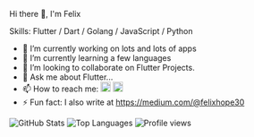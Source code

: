 Hi there 👋, I'm Felix

<!--
**Phelickz/Phelickz** is a ✨ _special_ ✨ repository because its `README.md` (this file) appears on your GitHub profile.

Here are some ideas to get you started:
-->

Skills: Flutter / Dart / Golang / JavaScript / Python

- 🔭 I’m currently working on lots and lots of apps
- 🌱 I’m currently learning a few languages
- 👯 I’m looking to collaborate on Flutter Projects.
- 💬 Ask me about Flutter...
- 📫 How to reach me: 
  [<img src='https://cdn.jsdelivr.net/npm/simple-icons@3.0.1/icons/twitter.svg' alt='twitter' height='18'>](https://twitter.com/FeolixaHope)
  [<img src='https://cdn.jsdelivr.net/npm/simple-icons@3.0.1/icons/gmail.svg' alt='G-mail' height='18' color = 'blue'>](felixhope30@gmail.com)
- ⚡ Fun fact: I also write at https://medium.com/@felixhope30

![GitHub Stats](https://github-readme-stats.vercel.app/api?username=Phelickz&theme=shades-of-purple&show_icons=true&&line_height=40)
![Top Languages](https://github-readme-stats.vercel.app/api/top-langs/?username=Phelickz&theme=shades-of-purple&show_icons=true)
![Profile views](https://gpvc.arturio.dev/Phelickz)  
